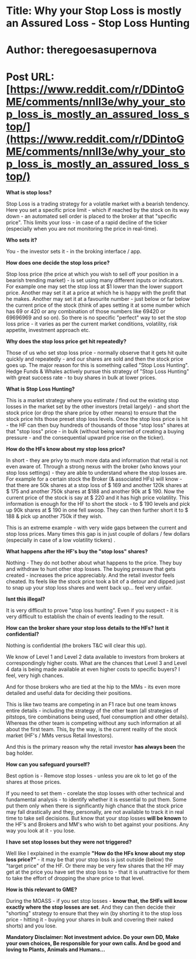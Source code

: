 # Title: Why your Stop Loss is mostly an Assured Loss - Stop Loss Hunting
# Author: theregoesasupernova
# Post URL: [https://www.reddit.com/r/DDintoGME/comments/nnll3e/why_your_stop_loss_is_mostly_an_assured_loss_stop/](https://www.reddit.com/r/DDintoGME/comments/nnll3e/why_your_stop_loss_is_mostly_an_assured_loss_stop/)


**What is stop loss?**

Stop Loss is a trading strategy for a volatile market with a bearish tendency. Here you set a specific price limit - which if reached by the stock on its way down - an automated sell order is placed to the broker at that "specific price". This limits your loss - in case of a rapid decline of the ticker (especially when you are not monitoring the price in real-time).

**Who sets it?**

You - the investor sets it - in the broking interface / app.

**How does one decide the stop loss price?**

Stop loss price (the price at which you wish to sell off your position in a bearish trending market) - is set using many different inputs or indicators. For example one may set the stop loss at $1 lower than the lower support price. Another may set it at a price at which he is happy with the profit that he makes. Another may set it at a favourite number - just below or far below the current price of the stock (think of apes setting it at some number which has 69 or 420 or any combination of those numbers like 69420 or 69696969 and so on). So there is no specific "perfect" way to set the stop loss price - it varies as per the current market conditions, volatility, risk appetite, investment approach etc.

**Why does the stop loss price get hit repeatedly?**

Those of us who set stop loss price - normally observe that it gets hit quite quickly and repeatedly - and our shares are sold and then the stock price goes up. The major reason for this is something called "Stop Loss Hunting". Hedge Funds & Whales actively pursue this strategy of "Stop Loss Hunting" with great success rate - to buy shares in bulk at lower prices.

**What is Stop Loss Hunting?**

This is a market strategy where you estimate / find out the existing stop losses in the market set by the other investors (retail largely) - and short the stock price (or drop the share price by other means) to ensure that the stock price hits those preset stop loss levels. Once the stop loss price is hit - the HF can then buy hundreds of thousands of those "stop loss" shares at that "stop loss" price - in bulk (without being worried of creating a buying pressure - and the consequential upward price rise on the ticker).

**How do the HFs know about my stop loss price?**

In short - they are privy to much more data and information that retail is not even aware of. Through a strong nexus with the broker (who knows your stop loss settings) - they are able to understand where the stop losses are. For example for a certain stock the Broker (& associated HFs) will know - that there are 50k shares at a stop loss of $ 169 and another 120k shares at $ 175 and another 750k shares at $188 and another 90k at $ 190. Now the current price of the stock is say at $ 220 and it has high price volatility. This information is enough for the HF to short the stock - to $ 190 levels and pick up 90k shares at $ 190 in one fell swoop. They can then further short it to $ 188 & pick up another 750k if they wish.

This is an extreme example - with very wide gaps between the current and stop loss prices. Many times this gap is in just couple of dollars / few dollars (especially in case of a low volatility tickers) .

**What happens after the HF's buy the "stop loss" shares?**

Nothing - They do not bother about what happens to the price. They buy and withdraw to hunt other stop losses. The buying pressure that gets created - increases the price appreciably. And the retail investor feels cheated. Its feels like the stock price took a bit of a detour and dipped just to snap up your stop loss shares and went back up... feel very unfair.

**Isnt this illegal?**

It is very difficult to prove "stop loss hunting". Even if you suspect - it is very difficult to establish the chain of events leading to the result.

**How can the broker share your stop loss details to the HFs? Isnt it confidential?**

Nothing is confidential (the brokers T&C will clear this up).

We know of Level 1 and Level 2 data available to investors from brokers at correspondingly higher costs. What are the chances that Level 3 and Level 4 data is being made available at even higher costs to specific buyers? I feel, very high chances.

And for those brokers who are tied at the hip to the MMs - its even more detailed and useful data for deciding their positions.

This is like two teams are competing in an F1 race but one team knows entire details - including the strategy of the other team (all strategies of pitstops, tire combinations being used, fuel consumption and other details). Whereas the other team is competing without any such information at all about the first team. This, by the way, is the current reality of the stock market (HF's / MMs versus Retail Investors). 

And this is the primary reason why the retail investor **has always been** the bag holder.

**How can you safeguard yourself?**

Best option is - Remove stop losses - unless you are ok to let go of the shares at those prices.

If you need to set them - corelate the stop losses with other technical and fundamental analysis - to identify whether it is essential to put them. Some put them only when there is significantly high chance that the stock price may fall drastically and they, personally, are not available to track it in real time to take sell decisions. But know that your stop losses **will be known** to the HF's and Brokers and MM's who wish to bet against your positions. Any way you look at it - you lose.

**I have set stop losses but they were not triggered?**

Well like I explained in the example **"How do the HFs know about my stop loss price?"** \- it may be that your stop loss is just outside (below) the "target price" of the HF. Or there may be very few shares that the HF may get at the price you have set the stop loss to - that it is unattractive for them to take the effort of dropping the share price to that level.

**How is this relevant to GME?** 

During the MOASS - if you set stop losses - **know that, the SHFs will know exactly where the stop losses are set**. And they can then decide their "shorting" strategy to ensure that they win (by shorting it to the stop loss price - hitting it - buying your shares in bulk and covering their naked shorts) and you lose. 

**Mandatory Disclaimer: Not investment advice. Do your own DD, Make your own choices, Be responsible for your own calls. And be good and loving to Plants, Animals and Humans...**